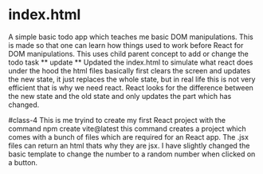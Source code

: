 # index.html
A simple basic todo app which teaches me basic DOM manipulations.
This is made so that one can learn how things used to work before React for DOM manipulations.
This uses child parent concept to add or change the todo task
** update **
Updated the index.html to simulate what react does under the hood
the html files basically first clears the screen and updates the new state, it just replaces the whole state, but in real life this is not very efficient that is why we need react.
React looks for the difference between the new state and the old state and only updates the part which has changed.


#class-4
This is me tryind to create my first React project with the command npm create vite@latest
this command creates a project which comes with a bunch of files which are required for an React app.
The .jsx files can return an html thats why they are jsx.
I have slightly changed the basic template to change the number to a random number when clicked on a button.
